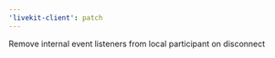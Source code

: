 ```yaml
---
'livekit-client': patch
---
```


Remove internal event listeners from local participant on disconnect
